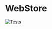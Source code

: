 # WebStore

[![Tests](https://github.com/SrVage/WebStore/actions/workflows/Tests.yml/badge.svg)](https://github.com/SrVage/WebStore/actions/workflows/Tests.yml)
